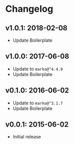 # Changelog

## v1.0.1: 2018-02-08

- Update Boilerplate

## v1.0.0: 2017-06-08

- Update to `marko@^4.4.9`
- Update Boilerplate

## v0.1.0: 2016-06-02

- Update to `marko@^3.1.7`
- Update Boilerplate

## v0.0.1: 2015-06-02

- Initial release
